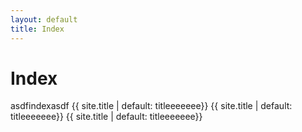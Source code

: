 ```yaml
---
layout: default
title: Index
---
```


# Index
asdfindexasdf {{ site.title | default: titleeeeeee}} {{ site.title | default: titleeeeeee}} {{ site.title | default: titleeeeeee}}